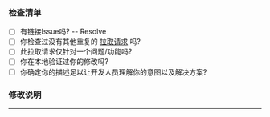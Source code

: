 ### 检查清单
- [ ] 有链接Issue吗? -- Resolve  <!--←如有请在这里填写具体链接的议题，例如 #114-->
- [ ] 你检查过没有其他重复的 [拉取请求](https://github.com/DuckDuckStudio/Chinese_git/pulls) 吗?
- [ ] 此拉取请求仅针对一个问题/功能吗?
- [ ] 你在本地验证过你的修改吗?
- [ ] 你确定你的描述足以让开发人员理解你的意图以及解决方案?

### 修改说明

<!--在这里尽可能详细的描述你做的修改，以便开发人员审查你的修改。-->

---

